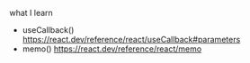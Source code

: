 what I learn

- useCallback() https://react.dev/reference/react/useCallback#parameters
- memo() https://react.dev/reference/react/memo
